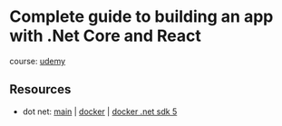 # Complete guide to building an app with .Net Core and React
course: [udemy](https://www.udemy.com/course/complete-guide-to-building-an-app-with-net-core-and-react/)

## Resources
* dot net: [main](https://dotnet.microsoft.com/) | [docker](https://hub.docker.com/_/microsoft-dotnet) | [docker .net sdk 5](https://hub.docker.com/_/microsoft-dotnet-sdk/)
